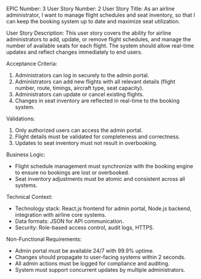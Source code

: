 EPIC Number: 3
User Story Number: 2
User Story Title: As an airline administrator, I want to manage flight schedules and seat inventory, so that I can keep the booking system up to date and maximize seat utilization.

User Story Description: This user story covers the ability for airline administrators to add, update, or remove flight schedules, and manage the number of available seats for each flight. The system should allow real-time updates and reflect changes immediately to end users.

Acceptance Criteria:
1. Administrators can log in securely to the admin portal.
2. Administrators can add new flights with all relevant details (flight number, route, timings, aircraft type, seat capacity).
3. Administrators can update or cancel existing flights.
4. Changes in seat inventory are reflected in real-time to the booking system.

Validations:
1. Only authorized users can access the admin portal.
2. Flight details must be validated for completeness and correctness.
3. Updates to seat inventory must not result in overbooking.

Business Logic:
- Flight schedule management must synchronize with the booking engine to ensure no bookings are lost or overbooked.
- Seat inventory adjustments must be atomic and consistent across all systems.

Technical Context:
- Technology stack: React.js frontend for admin portal, Node.js backend, integration with airline core systems.
- Data formats: JSON for API communication.
- Security: Role-based access control, audit logs, HTTPS.

Non-Functional Requirements:
- Admin portal must be available 24/7 with 99.9% uptime.
- Changes should propagate to user-facing systems within 2 seconds.
- All admin actions must be logged for compliance and auditing.
- System must support concurrent updates by multiple administrators.